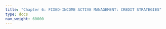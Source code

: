 ```yaml
---
title: "Chapter 6: FIXED-INCOME ACTIVE MANAGEMENT: CREDIT STRATEGIES"
type: docs
nav_weight: 60000
---
```

